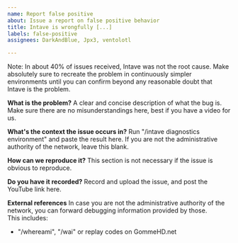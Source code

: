 ```yaml
---
name: Report false positive
about: Issue a report on false positive behavior
title: Intave is wrongfully [...]
labels: false-positive
assignees: DarkAndBlue, Jpx3, ventolotl

---
```

Note:
In about 40% of issues received, Intave was not the root cause.
Make absolutely sure to recreate the problem in continuously simpler environments
until you can confirm beyond any reasonable doubt that Intave is the problem.

**What is the problem?**
A clear and concise description of what the bug is.
Make sure there are no misunderstandings here, best if you have a video for us.

**What's the context the issue occurs in?**
Run "/intave diagnostics environment" and paste the result here.
If you are not the administrative authority of the network, leave this blank.

**How can we reproduce it?**
This section is not necessary if the issue is obvious to reproduce.

**Do you have it recorded?**
Record and upload the issue, and post the YouTube link here.

**External references**
In case you are not the administrative authority of the network,
you can forward debugging information provided by those.
<br>
This includes:
- "/whereami", "/wai" or replay codes on GommeHD.net